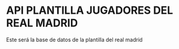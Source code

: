 # API PLANTILLA JUGADORES DEL REAL MADRID
Este será la base de datos de la plantilla del real madrid
